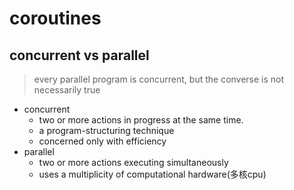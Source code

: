 # coroutines

## concurrent vs parallel

> every parallel program is concurrent, but the converse is not necessarily true

- concurrent
	- two or more actions in progress at the same time.
	- a program-structuring technique
	- concerned only with efficiency
- parallel
	- two or more actions executing simultaneously
	- uses a multiplicity of computational hardware(多核cpu)

